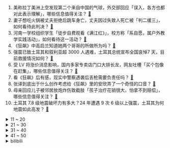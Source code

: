 1. 美称拉丁美洲上空发现第二个来自中国的气球，外交部回应「误入，各方也都对此表示理解」，哪些信息值得关注？ [:link:](https://www.zhihu.com/question/582480337)
2. 妻子想吃火锅被丈夫拒绝后跳车身亡，丈夫因过失致人死亡被「判二缓三」，如何看待此判决？ [:link:](https://www.zhihu.com/question/582413027)
3. 河南一学校组织学生「徒步自费观看《满江红》」，校方称「系自愿，属户外教学实践活动」，如何看待这一活动？ [:link:](https://www.zhihu.com/question/582466102)
4. 《狂飙》中高启兰知道她两个哥哥的所做所为吗？ [:link:](https://www.zhihu.com/question/581550123)
5. 强震已致土耳其和叙利亚超 3000 人遇难，土耳其总统宣布全国哀悼7 天，目前救援情况如何？ [:link:](https://www.zhihu.com/question/582569489)
6. 受 LV 将涨价消息影响，国内多家专卖店门口大排长龙，网友吐槽「买个包像在赶集」，哪些信息值得关注？ [:link:](https://www.zhihu.com/question/582316960)
7. 看《狂飙》后有感，现实中警察遇袭后丢枪需要负责任吗？ [:link:](https://www.zhihu.com/question/579287746)
8. 张译到底出于什么创作考虑给《狂飙》里的安欣弄了一个奇怪的口音？ [:link:](https://www.zhihu.com/question/582145427)
9. 母亲回应儿子被邻居放炮炸伤致截肢「孩子治疗花销很大，怕拿不到赔偿」，哪些信息值得关注？ [:link:](https://www.zhihu.com/question/582492537)
10. 土耳其 7.8 级地震破坏力有多大？24 年遭遇 9 次 6 级以上强震，土耳其为何地震如此高发？ [:link:](https://www.zhihu.com/question/582481962)
<details>
<summary>11 ~ 20</summary>

11. 如何评价剧版《三体》第二十三集？ [:link:](https://www.zhihu.com/question/581899236)
12. 泽连斯基提议将战时状态再延长 90 天，意味着什么？俄乌冲突还要持续多久？ [:link:](https://www.zhihu.com/question/582475748)
13. 「科幻」的侧重点到底是「科」还是「幻」？ [:link:](https://www.zhihu.com/question/412713058)
14. 2023 LPL 春季赛AL 0:2 JDG，如何评价这场比赛？ [:link:](https://www.zhihu.com/question/582495899)
15. 工作中遇到心动的男同事，要主动追求吗？ [:link:](https://www.zhihu.com/question/581982197)
16. 美国一公司计划复活 300 多年前灭绝「渡渡鸟」，终极目标复活猛犸象，如何从科学角度分析此计划可行性？ [:link:](https://www.zhihu.com/question/581720458)
17. 浙江省衢州实行「公务餐」改革，公务接待费减少约 30%，如何看待此事？ [:link:](https://www.zhihu.com/question/582241242)
18. 韩国称「自华入韩旅客落地检阳性率为零」，这一数据说明了什么？是否会提前取消对中国公民签证停发？ [:link:](https://www.zhihu.com/question/582284467)
19. 刚下班想去跑跑步，要不要洗完澡再跑，洗完澡再跑会不会更舒服，跑完再洗一遍？ [:link:](https://www.zhihu.com/question/582020159)
20. 《狂飙》中的程程为什么斗不过高启强？ [:link:](https://www.zhihu.com/question/582234428)
</details>
<details>
<summary>21 ~ 30</summary>

21. 哪些《英雄联盟》主播是你一直想不明白为什么会火的？ [:link:](https://www.zhihu.com/question/579015808)
22. 12 万抢保时捷百万豪车订单被判无效，首单买家「品牌劝我退款」，商家要求合理吗？如何从法律角度解读？ [:link:](https://www.zhihu.com/question/582395174)
23. 医学界为何对「耐药性」无能为力?为什么不在研发之初就充分考虑耐药性问题呢？ [:link:](https://www.zhihu.com/question/581754127)
24. 苹果明年或将推出更高端机型 Ultra，售价超 2 万，库克称果粉愿意高价买 iPhone，如何评价? [:link:](https://www.zhihu.com/question/582418182)
25. 有没有一种可能，三体人无视掉ETO，仅仅锁死人类科技，400年后人类一脸懵逼的迎接三体文明的到来？ [:link:](https://www.zhihu.com/question/582221229)
26. 为什么魔兽世界外服要叫国服玩家为「蝗虫」？ [:link:](https://www.zhihu.com/question/568401490)
27. 媒体评「提前还贷比借钱难」，专家建议适度降低存量房贷利率，会带来哪些改善？ [:link:](https://www.zhihu.com/question/582421890)
28. 在《流浪地球 3》中，赵今麦扮演的韩朵朵会回归吗？ [:link:](https://www.zhihu.com/question/581987043)
29. 密室逃脱和剧本杀的根本区别在哪？ [:link:](https://www.zhihu.com/question/436968320)
30. 《流浪地球 2》的角秒、纳角秒、皮角秒是多大？行星发动机造成的偏移真能帮助人类逃离太阳系吗？ [:link:](https://www.zhihu.com/question/581484050)
</details>
<details>
<summary>31 ~ 40</summary>

31. 2023 LPL 春季赛 WBG 2:0 轻松击败 FPX，如何评价这场比赛？ [:link:](https://www.zhihu.com/question/582480048)
32. 如何阻止上课犯困? [:link:](https://www.zhihu.com/question/582163938)
33. 女生最想收到哪些小轻奢礼物？ [:link:](https://www.zhihu.com/question/581564177)
34. 40岁失业的中年人可以学点什么技能比较好? [:link:](https://www.zhihu.com/question/537601104)
35. 土耳其地震会对中国地震带上的地区带来联动影响吗？ [:link:](https://www.zhihu.com/question/582466030)
36. 有车后，你为开车安全做了哪些努力？ [:link:](https://www.zhihu.com/question/579661523)
37. 人性的真相到底是什么？ [:link:](https://www.zhihu.com/question/469625400)
38. 土耳其再度发生 7.8 级左右地震，与早前地震有何关系？目前当地情况如何？ [:link:](https://www.zhihu.com/question/582495872)
39. 大家都觉得读书的意义是什么啊？(指的就是看书不是上学)? [:link:](https://www.zhihu.com/question/582120965)
40. 新老师不会教课怎么办？ [:link:](https://www.zhihu.com/question/345537920)
</details>
<details>
<summary>41 ~ 50</summary>

41. 22-23 赛季英超热刺 1:0 曼城，如何评价这场比赛？ [:link:](https://www.zhihu.com/question/582343185)
42. 假如《原神》一开始是八个元素，那么米哈游会增加哪个元素呢? [:link:](https://www.zhihu.com/question/567662050)
43. 如何评价《原神》3.4版本世界任务「仇敌仿佛众水翻腾」? [:link:](https://www.zhihu.com/question/582370772)
44. 是什么让你突然努力了? [:link:](https://www.zhihu.com/question/582051746)
45. Nike 与 Tiffany 跨界合作，即将发售约为 3000 元人民币的 AF1，你觉得怎么样？ [:link:](https://www.zhihu.com/question/581316097)
46. 作为减肥人士，你家日常都会囤一些什么零食来解馋？ [:link:](https://www.zhihu.com/question/580909956)
47. 智家大脑作为海尔智慧家庭核心技术平台，到底有多牛？ [:link:](https://www.zhihu.com/question/581952097)
48. 泽连斯基承认顿涅茨克地区的情况很艰难，这释放了哪些信号？目前局势如何？ [:link:](https://www.zhihu.com/question/582431938)
49. 《狂飙》这部剧中，谁的演技出乎你的意料？ [:link:](https://www.zhihu.com/question/580884883)
50. 感觉跑步很难坚持，你们都是怎么养成习惯的呢？ [:link:](https://www.zhihu.com/question/581126725)
</details><details>
<summary>bilibili</summary>

1. 大雄...已经...无所谓了...【怀旧篇】！！！ [:link:](//www.bilibili.com/video/BV1pe4y1N72K)
2. 他的未来规划，真的有我！ [:link:](//www.bilibili.com/video/BV15j411M7ik)
3. 探秘全世界最大的枪店！是什么体验？40年经典老店！库存上万支枪！ [:link:](//www.bilibili.com/video/BV1w8411G7LW)
4. 【年度巨献】原神同人大电影 「暗潮」 [:link:](//www.bilibili.com/video/BV1hT411d7Fd)
5. 全网在夸的“自助餐天花板”，我被现场CPU了！有些餐厅啊，别太欺负小白了吧。 [:link:](//www.bilibili.com/video/BV1MD4y1N7Cy)
6. 【九转大肠俞涛】B站我来了，鬼畜视频可以直接@我了！ [:link:](//www.bilibili.com/video/BV1bM411e7dJ)
7. 当退坑2年的老玩家打开最新版《我的世界》 [:link:](//www.bilibili.com/video/BV1sD4y1T75A)
8. 把烂梗玩成了王炸，把三农做成了事业，说过的承诺我做到了！ [:link:](//www.bilibili.com/video/BV17R4y1z7vF)
9. 给流浪猫制作冬季保暖大猫窝 [:link:](//www.bilibili.com/video/BV1KR4y1z7Ta)
10. 我，药系天王 [:link:](//www.bilibili.com/video/BV1FA411k7Vk)
<details>
<summary>11 ~ 20</summary>

11. 不同类型的人表白被拒后的不同回复 [:link:](//www.bilibili.com/video/BV1hy4y1D734)
12. 评分6.1！彻底坠毁！德凯奥特曼完结吐槽 [:link:](//www.bilibili.com/video/BV1CR4y1z7Ae)
13. 公开呼吁取关？！一条视频席卷全国，衣戈猜想走红真的是偶然吗？ [:link:](//www.bilibili.com/video/BV1WD4y1N7jJ)
14. 不去东北，我说不出这些话…. [:link:](//www.bilibili.com/video/BV1Dx4y1j76a)
15. 1分钟速通满江红 [:link:](//www.bilibili.com/video/BV11x4y1j7Sq)
16. 别有洞天 [:link:](//www.bilibili.com/video/BV1fj411T7Kq)
17. 史上最离谱教室！！只教学校不教的东西！！ [:link:](//www.bilibili.com/video/BV1ry4y1D7FQ)
18. BSS (SEVENTEEN) 'Fighting (Feat. Lee Young Ji)' Official MV [:link:](//www.bilibili.com/video/BV1yx4y157Sc)
19. 海绵宝宝你怎么了！海绵宝宝：宇宙摇摆 [:link:](//www.bilibili.com/video/BV1Bv4y1t7nu)
20. 无厘头西游《车迟国斗法》中 [:link:](//www.bilibili.com/video/BV1nj411M7ns)
</details>
<details>
<summary>21 ~ 30</summary>

21. 课 堂 请 勿 对 对 子【大肠篇】！！！ [:link:](//www.bilibili.com/video/BV1Fx4y177Lo)
22. 心痛！一口￥70，黑珍珠三钻也不能这么贵啊！【凭啥这么贵ep52-甬府】 [:link:](//www.bilibili.com/video/BV12d4y1n7Sr)
23. 学姐让你晚上来，你就得来 [:link:](//www.bilibili.com/video/BV1NG4y1T7Mu)
24. 2小时20分，俯卧撑3200个！ [:link:](//www.bilibili.com/video/BV1vA411z7bk)
25. 100元在冰岛超市能买什么？鲸鱼肉！鲨鱼！海豹这里竟然都有卖！ [:link:](//www.bilibili.com/video/BV1md4y1n7VV)
26. 【海灯节实况完结】堂主，我举报，海灯节你员工在偷懒【胡桃】【原神】【4K 60】 [:link:](//www.bilibili.com/video/BV1h24y1B7JK)
27. 3000块钱没了！进来看个乐吧 [:link:](//www.bilibili.com/video/BV1a84y157Td)
28. 情敌是手办？王子：我不爱美女，唯爱手办！《叶卡捷琳娜》P2 [:link:](//www.bilibili.com/video/BV1Fj411M79v)
29. 新家落成 我的世界永恒的MC生存 二周目EP12 [:link:](//www.bilibili.com/video/BV1zA411z7YS)
30. 真有人为了出云堇cos，去练耍花枪？ [:link:](//www.bilibili.com/video/BV1hx4y1E7B4)
</details>
<details>
<summary>31 ~ 40</summary>

31. 今天给全校孩子煮鸡蛋 早餐吃得好 才能长高高身体棒 看到班上好几个孩子自己不舍得吃还要留给弟弟妹妹吃的时候 满满的心疼与感动.. [:link:](//www.bilibili.com/video/BV12T411d71H)
32. 「代号诡秘」赞 美 愚 者 ——《诡秘之主》游戏化PV首曝 [:link:](//www.bilibili.com/video/BV16d4y1p7vu)
33. 安欣霸凌高启强 [:link:](//www.bilibili.com/video/BV1by4y1D7ht)
34. 众人眼中的安欣 [:link:](//www.bilibili.com/video/BV1Nj411M7ww)
35. 一百万粉感谢！+我从小到大的环境展示（+画画的变化） [:link:](//www.bilibili.com/video/BV1my4y1X7tN)
36. 【STN快报第七季03】科乐美直言将会剽窃玩家创意 [:link:](//www.bilibili.com/video/BV1Rd4y1n7rE)
37. 【周深×流浪地球2】《人是_》live首唱一开口就是5D感，太震撼了！ [:link:](//www.bilibili.com/video/BV1sy4y1D7fK)
38. 一言难尽，有时候都不敢承认我们是救助的，得偷偷救 [:link:](//www.bilibili.com/video/BV1qM411i7D2)
39. 年兽：你管这叫烟花？？？ [:link:](//www.bilibili.com/video/BV19v4y1t7Cg)
40. 你看过这些动画片吗？这是一个完整的童年！ [:link:](//www.bilibili.com/video/BV1TD4y1N7Ni)
</details>
<details>
<summary>41 ~ 50</summary>

41. 蛋黄派尿酸太低了，带他去海鲜市场，买几只大螃蟹补补身体 [:link:](//www.bilibili.com/video/BV1EY411D7Mg)
42. 这是什么离谱的操作啊！！2 [:link:](//www.bilibili.com/video/BV1p24y1B7gV)
43. 写不完了，开摆！ [:link:](//www.bilibili.com/video/BV17Y411D7xn)
44. 看完流浪地球2，我整个人都不对劲了 [:link:](//www.bilibili.com/video/BV1ax4y1E7Ku)
45. 注意看，这个男人太狠了！仅凭一己之力击垮了日本餐饮业！ [:link:](//www.bilibili.com/video/BV1Gs4y1W7u1)
46. 你女朋友狠起来能有多猛？？ [:link:](//www.bilibili.com/video/BV1Qx4y1j7Fu)
47. 【战双帕弥什】新版本「浮英枕梦行」PV公开 | 悠山百转，梦醒觉空 [:link:](//www.bilibili.com/video/BV1kA411r7x4)
48. 妈妈一进入我的房间，各种东西就会开始失踪了 [:link:](//www.bilibili.com/video/BV1K8411u7Yv)
49. 开学传奇，世界末日 [:link:](//www.bilibili.com/video/BV18x4y1j7Ew)
50. DNA什么的。。。真的。。。无所谓了 [:link:](//www.bilibili.com/video/BV1rM4y197sk)
</details>
<details>
<summary>51 ~ 60</summary>

51. 耗时7小时，揭秘酒店做的非常好吃的【九转大肠】入嘴瞬间值了！ [:link:](//www.bilibili.com/video/BV1qs4y1W7D5)
52. 【狂飙】可是恨的人没死成，爱的人没可能。 [:link:](//www.bilibili.com/video/BV1j84y1L7yi)
53. 搬新家啦！芬兰一家人体验铜锅涮羊肉全家狂喜！现切肥羊卷吃到撑！自制东北大拉皮绝了！温居派对狂欢爽翻天！ [:link:](//www.bilibili.com/video/BV1aG4y1U7VX)
54. 我爸：怎么还有这么大的猫啊 [:link:](//www.bilibili.com/video/BV1YY411S74s)
55. “大肠…已经…无所谓了…” [:link:](//www.bilibili.com/video/BV19R4y1B72L)
56. 当我打游戏，混进了全是妹子的房间…… [:link:](//www.bilibili.com/video/BV1zD4y1T7Ag)
57. 第一次玩原神，请问公子是这么打的吗 [:link:](//www.bilibili.com/video/BV1Wy4y1D7g8)
58. 到底谁才是卧底？ [:link:](//www.bilibili.com/video/BV1c841137CU)
59. 扒了狂飙大嫂的健身计划，她是真懂训练！ [:link:](//www.bilibili.com/video/BV1cd4y1n7X2)
60. 啊？3.0 [:link:](//www.bilibili.com/video/BV1k24y1B73G)
</details>
<details>
<summary>61 ~ 70</summary>

61. 九转大肠在这里只配叫做弟弟 [:link:](//www.bilibili.com/video/BV1R8411g7JX)
62. 无敌 の 涂改带 [:link:](//www.bilibili.com/video/BV1zT411d7KU)
63. 现实比游戏的真实背景更加可怕！〖游戏不止〗 [:link:](//www.bilibili.com/video/BV1jT411d7D8)
64. Cookies｜超高难度～国风剪纸兔切片饼干！详细教程！ [:link:](//www.bilibili.com/video/BV1je4y1N71S)
65. 【TF家族】2023新年音乐会《瞬间》（制作篇全记录）中 [:link:](//www.bilibili.com/video/BV1eA41167N3)
66. 血条都没了，这才是真正的极限反杀！ [:link:](//www.bilibili.com/video/BV13A411k7ei)
67. 满级高启强屠杀新手村 [:link:](//www.bilibili.com/video/BV1vd4y1n7c6)
68. 伤 敌 一 千，自 损 一 千 [:link:](//www.bilibili.com/video/BV1ke4y1A7BC)
69. 【low君】《老戏骨盘点》：人均演技教科书，比演技更值得尊敬的是他们对戏的态度！ [:link:](//www.bilibili.com/video/BV1pe4y1N74C)
70. 大肠...已经...无所谓了...《最 骚 营 销 号 47》 [:link:](//www.bilibili.com/video/BV1ky4y1X7Vv)
</details>
<details>
<summary>71 ~ 80</summary>

71. 男主性格大搜罗！浅谈动漫中最具代表性的那些男主性格！ [:link:](//www.bilibili.com/video/BV1cY411D7QD)
72. 汤姆配音大赛第一名 [:link:](//www.bilibili.com/video/BV1984y157NZ)
73. 清 肠 老 兵 [:link:](//www.bilibili.com/video/BV1oG4y1S7Hy)
74. 夜晚挑战放着恐怖音乐去烂尾楼 [:link:](//www.bilibili.com/video/BV1tG4y1U7UZ)
75. 梁龙《达拉崩吧》（东北妖娆巨龙版） [:link:](//www.bilibili.com/video/BV1hv4y1t7SD)
76. 群  冰  (群青) [:link:](//www.bilibili.com/video/BV1HY411D7Cz)
77. 当我希望爷爷穿的时尚点 [:link:](//www.bilibili.com/video/BV1BM411e7SV)
78. 有这样的老婆，我能吹一辈子！ [:link:](//www.bilibili.com/video/BV1Ry4y1D7HV)
79. 30岁硕士攒100w吃息退休实践，新年开门红200w不是梦 [:link:](//www.bilibili.com/video/BV1fT411X7PD)
80. 【全球首通】韩国人做的自制谱 中国人也能第一时间拿下 [:link:](//www.bilibili.com/video/BV1184y1V7q8)
</details>
<details>
<summary>81 ~ 90</summary>

81. 捡到流浪小土狗的全过程 [:link:](//www.bilibili.com/video/BV1By4y1D7YM)
82. 【魔圆】“ 魔女的舞步 ” [:link:](//www.bilibili.com/video/BV1qx4y1j7B5)
83. 此乃坤拳，乾坤镜方可修成，我以致乾坤镜九星巅峰，颤抖吧ikun们 [:link:](//www.bilibili.com/video/BV1Wx4y1j7tA)
84. 給大家介紹一個小店。 [:link:](//www.bilibili.com/video/BV1cY411D78N)
85. 在法国捡垃圾吃，饺子捡一大盒，丢弃菠萝烤披萨真香 [:link:](//www.bilibili.com/video/BV1zj411T7Qr)
86. 我将数十张试卷拼接成了一张试卷 [:link:](//www.bilibili.com/video/BV1wR4y1z7Xk)
87. 教室深情翻唱：赵雷《我记得》（45秒后夺走你的三连） [:link:](//www.bilibili.com/video/BV1Cs4y1W7o9)
88. 熟知天下梗  开学自然神！！！ [:link:](//www.bilibili.com/video/BV1fM411i7h7)
89. 当妈妈体验我极度懒惰的一天，她疯了… [:link:](//www.bilibili.com/video/BV19d4y1n7V2)
90. 故 意 找 茬 [:link:](//www.bilibili.com/video/BV1vM411e7XP)
</details>
<details>
<summary>91 ~ 100</summary>

91. 嘿Siri，你认识Moss吗 [:link:](//www.bilibili.com/video/BV1r84y1V78T)
92. 十分钟，完成一条灵动的尾巴 [:link:](//www.bilibili.com/video/BV1yx4y1j7LU)
93. 当你突然被缩小了「999倍」？！蚂蚁和你一样大！！！ [:link:](//www.bilibili.com/video/BV15M4y1X75d)
94. 看完视频，零基础也能发一篇二区SCI [:link:](//www.bilibili.com/video/BV1bx4y1j7Sd)
95. 我去！我的工友是初音未来 [:link:](//www.bilibili.com/video/BV1jD4y1T7Xj)
96. 最惨烈的坦克互轰！ [:link:](//www.bilibili.com/video/BV1EG4y1u7my)
97. 都什么年代了还在看传统狂飙？！ [:link:](//www.bilibili.com/video/BV1NT411d7Lu)
98. 对比前两年真的没变化...#典典的卑微生活 [:link:](//www.bilibili.com/video/BV1xM411e7Hk)
99. 【半佛】小天才过时了，老天才电话手表即将打穿市场。 [:link:](//www.bilibili.com/video/BV19x4y1j7vx)
100. 宁波428日料自助餐，给后厨吃懵了，用海胆给我们上了一课！ [:link:](//www.bilibili.com/video/BV1ns4y1W72m)
</details></details>